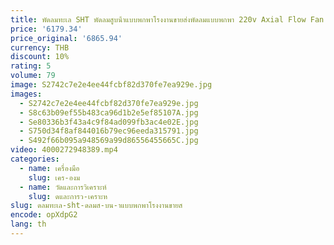```yaml
---
title: พัดลมทะเล SHT พัดลมสูบน้ําแบบพกพาโรงงานขายส่งพัดลมแบบพกพา 220v Axial Flow Fan
price: '6179.34'
price_original: '6865.94'
currency: THB
discount: 10%
rating: 5
volume: 79
image: S2742c7e2e4ee44fcbf82d370fe7ea929e.jpg
images:
  - S2742c7e2e4ee44fcbf82d370fe7ea929e.jpg
  - S8c63b09ef55b483ca96d1b2e5ef85107A.jpg
  - Se80336b3f43a4c9f84ad099fb3ac4e02E.jpg
  - S750d34f8af844016b79ec96eeda315791.jpg
  - S492f66b095a948569a99d86556455665C.jpg
video: 4000272948389.mp4
categories:
  - name: เครื่องมือ
    slug: เคร-องม
  - name: วัดและการวิเคราะห์
    slug: ดและการว-เคราะห
slug: ดลมทะเล-sht-ดลมส-บน-าแบบพกพาโรงงานขายส
encode: opXdpG2
lang: th
---
```

  